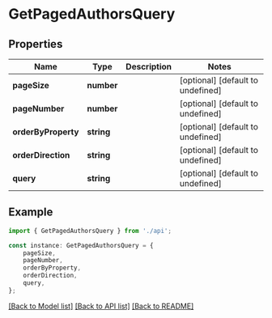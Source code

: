 # GetPagedAuthorsQuery


## Properties

Name | Type | Description | Notes
------------ | ------------- | ------------- | -------------
**pageSize** | **number** |  | [optional] [default to undefined]
**pageNumber** | **number** |  | [optional] [default to undefined]
**orderByProperty** | **string** |  | [optional] [default to undefined]
**orderDirection** | **string** |  | [optional] [default to undefined]
**query** | **string** |  | [optional] [default to undefined]

## Example

```typescript
import { GetPagedAuthorsQuery } from './api';

const instance: GetPagedAuthorsQuery = {
    pageSize,
    pageNumber,
    orderByProperty,
    orderDirection,
    query,
};
```

[[Back to Model list]](../README.md#documentation-for-models) [[Back to API list]](../README.md#documentation-for-api-endpoints) [[Back to README]](../README.md)
